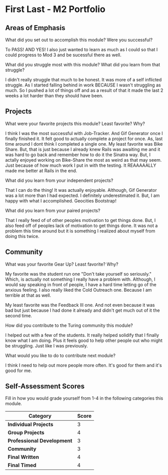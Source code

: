 # First Last - M2 Portfolio

## Areas of Emphasis

What did you set out to accomplish this module? Were you successful?

To PASS! AND YES! I also just wanted to learn as much as I could so that I could progress to Mod 3 and be sucessful there as well.

What did you struggle most with this module? What did you learn from that struggle?

I didn't really struggle that much to be honest. It was more of a self inflicted struggle. As I started falling behind in work BECAUSE I wasn't struggling as much. So I pushed a lot of things off and as a result of that it made the last 2 weeks a lot harder than they should have been.

## Projects

What were your favorite projects this module? Least favorite? Why?

I think I was the most successful with Job-Tracker. And Gif Generator once I finally finished it. It felt good to actually complete a project for once. As, last time around I dont think I completed a single one. My least favorite was Bike Share. But, that is just because I already knew Rails was awaiting me and it was hard to go back and remember how to do it the Sinatra way. But, I actally enjoyed working on Bike-Share the most as weird as that may seem. Just because of how much work I put in with the testing. It REAAAAALLY made me better at Rails in the end.

What did you learn from your independent projects?

That I can do the thing! It was actually enjoyable. Although, Gif Generator was a lot more than I had expected. I definitely underestimated it. But, I am happy with what I accomplished. Geocities Bootstrap!

What did you learn from your paired projects?

That I really feed of of other peoples motivation to get things done. But, I also feed off of peoples lack of motivation to get things done. It was not a problem this time around but it is something I realized about myself from doing this twice.

## Community

What was your favorite Gear Up? Least favorite? Why?

My favorite was the student run one "Don't take yourself so seriously." Which, is actually not something I really have a problem with. Although, I would say speaking in front of people, I have a hard time letting go of the anxious feeling. I also really liked the Cold Outreach one. Because I am terrible at that as well.

My least favorite was the Feedback III one. And not even  because it was bad but just because I had done it already and didn't get much out of it the second time.

How did you contribute to the Turing community this module?

I helped out with a few of the students. It really helped solidify that I finally know what I am doing. Plus it feels good to help other people out who might be struggling. Just like I was previously.

What would you like to do to contribute next module?

I think I need to help out more people more often. It's good for them and it's good for me.

## Self-Assessment Scores

Fill in how you would grade yourself from 1-4 in the following categories this module.

| Category                     | Score |
| -----------------------------| ----- |
| **Individual Projects**      |   3   |
| **Group Projects**           |   4   |
| **Professional Development** |   3   |
| **Community**                |   3   |
| **Final Written**            |   4   |
| **Final Timed**              |   4   |
